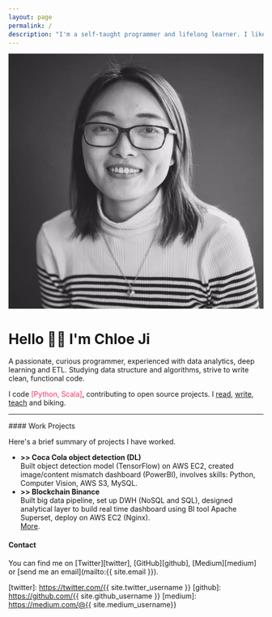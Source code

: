 ```yaml
---
layout: page
permalink: /
description: "I'm a self-taught programmer and lifelong learner. I like writing code, listening to folk and dreamy music, drinking coffee, and commit to biking."
---
```


<div markdown="1" class="about">
<img src="/assets/chloe.jpg" alt="{{ site.author }} profile pic" class="profile-pic" />

# Hello 👋🏼 I'm Chloe Ji
<span class='firstletter'> A</span> passionate, curious programmer, experienced with data analytics, deep learning and ETL. Studying data structure and algorithms, strive to write clean, functional code.

I code <span style="color:#ff2e63">[Python, Scala]</span>, contributing to open source projects. I <a href="https://github.com/Chloejay/anti-tldr">read</a>, <a href="https://chloejay.github.io/blog/">write</a>, <a href="https://www.lewagon.com/blog/shanghai-data-science-teaching-crew?from=timeline&isappinstalled=0">teach</a> and biking.

<!-- <!-- <!-- I programmed bit <span style="color:#ff2e63"> [HTML, CSS, Javascript]</span>, worked two freelance projects for <a href='https://www.scachess.com/'>SCA</a>;<a href='https://www.mjus-shoes.com/'> MUJS Shoes</a> as a frontend and wordpress dev.<br/> --> 
<!--  -->
<hr>
#### Work Projects

Here's a brief summary of projects I have worked.
<ul>
<!-- <li><strong> -> Genetsis ETL</strong><br/> -->
<!-- <!-- Create data pipeline for "in-house" analytics(client: Delta), learnt automate by using Cron and design relational database (NodeJS Loopback, MySQL) </li> --> 
<li><strong> >> Coca Cola object detection (DL)</strong><br/>
Built object detection model (TensorFlow) on AWS EC2, created image/content mismatch dashboard (PowerBI), involves skills: Python, Computer Vision, AWS S3, MySQL.</li>
<li><strong> >> Blockchain Binance</strong><br/> 
Built big data pipeline, set up DWH (NoSQL and SQL), designed analytical layer to build real time dashboard using BI tool Apache Superset, deploy on AWS EC2 (Nginx).</li>
<!-- <li><strong> -> Blockchain BTC</strong><br/> -->
<!-- <!-- Created ETL to provide dataset from GCP and other BTC address data, analyze graph and assisted mixer address clustering model (Big Query)</li> -->
<a href="https://github.com/Chloejay">More</a>.
</ul>

<!-- <ul> -->
<!-- <li>Docker</li> -->
<!-- <!-- <li>Kappa Architecture (streaming layer): Kafka (Kafka REST), Spark Streaming <a href='https://github.com/Chloejay/streampipe'> link</a></li> -->
<!-- <li>PySpark <a href='https://github.com/Chloejay/dataplayground'>link</a> and I hosted two workshops.</li> -->
<!-- <li>Redis: Cache <a href='https://github.com/Chloejay/try_redis'>link</a> -->
<!-- </li> -->
<!-- </ul> -->

#### Contact
You can find me on [Twitter][twitter], [GitHub][github], [Medium][medium] or [send me an email](mailto:{{ site.email }}).

[twitter]: https://twitter.com/{{ site.twitter_username }}
[github]: https://github.com/{{ site.github_username }}
[medium]: https://medium.com/@{{ site.medium_username}}
</div>